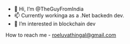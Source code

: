 - 👋 Hi, I’m @TheGuyFromIndia
- 📫 Currently workinga as a .Net backedn dev.
- 👀 I’m interested in blockchain dev

How to reach me - roeluvathingal@gmail.com

<!---
TheGuyFromIndia/TheGuyFromIndia is a ✨ special ✨ repository because its `README.md` (this file) appears on your GitHub profile.
You can click the Preview link to take a look at your changes.
--->
